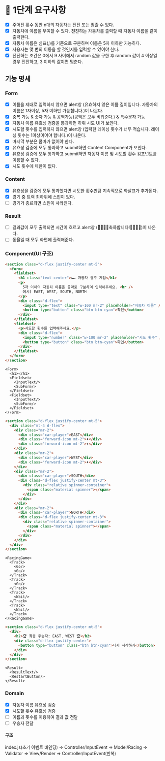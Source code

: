 # 🎯 1단계 요구사항

- [x] 주어진 횟수 동안 n대의 자동차는 전진 또는 멈출 수 있다.
- [x] 자동차에 이름을 부여할 수 있다. 전진하는 자동차를 출력할 때 자동차 이름을 같이 출력한다.
- [x] 자동차 이름은 쉼표(,)를 기준으로 구분하며 이름은 5자 이하만 가능하다.
- [x] 사용자는 몇 번의 이동을 할 것인지를 입력할 수 있어야 한다.
- [x] 전진하는 조건은 0에서 9 사이에서 random 값을 구한 후 random 값이 4 이상일 경우 전진하고, 3 이하의 값이면 멈춘다.

## 기능 명세

### Form

- [x] 이름을 제대로 입력하지 않으면 alert창 (유효하지 않은 이름 길이입니다. 자동차의 이름은 1자이상, 5자 이하만 가능합니다.)이 나온다.
- [x] 중복 가능 & 숫자 가능 & 공백가능(공백은 모두 비워준다.) & 특수문자 가능
- [x] 자동차 이름 유효성 검증을 통과하면 하위 시도 UI가 보인다.
- [x] 시도할 횟수를 입력하지 않으면 alert창 (입력한 레이싱 횟수가 너무 적습니다. 레이싱 횟수는 1이상이어야 합니다.)이 나온다.
- [x] 마지막 부분은 콤마가 없어야 한다.
- [x] 유효성 검증에 모두 통과하고 submit하면 Content Component가 보인다.
- [x] 유효성 검증에 모두 통과하고 submit하면 자동차 이름 및 시도할 횟수 컴포넌트를 이용할 수 없다.
- [x] 시도 횟수에 제한이 없다.

### Content

- [x] 유효성을 검증에 모두 통과했다면 시도한 횟수만큼 지속적으로 화살표가 추가된다.
- [x] 경기 중 트랙 최하위에 스핀이 있다.
- [ ] 경기가 종료되면 스핀이 사라진다.

### Result

- [ ] 결과값이 모두 출력되면 시간이 흐르고 alert창 (🎇🎇🎇🎇축하합니다!🎇🎇🎇🎇)이 나온다.
- [ ] 동율일 때 모두 화면에 출력해준다.

### Component(UI 구조)

```HTML
<section class="d-flex justify-center mt-5">
  <form>
    <fieldset>
      <h1 class="text-center">🏎️ 자동차 경주 게임</h1>
      <p>
        5자 이하의 자동차 이름을 콤마로 구분하여 입력해주세요. <br />
        예시) EAST, WEST, SOUTH, NORTH
      </p>
      <div class="d-flex">
        <input type="text" class="w-100 mr-2" placeholder="자동차 이름" />
        <button type="button" class="btn btn-cyan">확인</button>
      </div>
    </fieldset>
    <fieldset>
      <p>시도할 횟수를 입력해주세요.</p>
      <div class="d-flex">
        <input type="number" class="w-100 mr-2" placeholder="시도 횟수" />
        <button type="button" class="btn btn-cyan">확인</button>
      </div>
    </fieldset>
  </form>
</section>
```

```JSX
<Form>
  <h1></h1>
  <Fieldset>
    <InputText/>
    <SubForm/>
  </Fieldset>
  <Fieldset>
    <InputText/>
    <SubForm/>
  </Fieldset>
</Form>
```

```HTML
<section class="d-flex justify-center mt-5">
  <div class="mt-4 d-flex">
    <div class="mr-2">
      <div class="car-player">EAST</div>
      <div class="forward-icon mt-2">⬇️️</div>
      <div class="forward-icon mt-2">⬇️️</div>
    </div>
    <div class="mr-2">
      <div class="car-player">WEST</div>
      <div class="forward-icon mt-2">⬇️️</div>
    </div>
    <div class="mr-2">
      <div class="car-player">SOUTH</div>
      <div class="d-flex justify-center mt-3">
        <div class="relative spinner-container">
          <span class="material spinner"></span>
        </div>
      </div>
    </div>
    <div class="mr-2">
      <div class="car-player">NORTH</div>
      <div class="d-flex justify-center mt-3">
        <div class="relative spinner-container">
          <span class="material spinner"></span>
        </div>
      </div>
    </div>
  </div>
</section>
```

```JSX
<RacingGame>
  <Track>
    <Go/>
    <Go/>
  </Track>
  <Track>
    <Go/>
  </Track>
  <Track>
    <Wait/>
  </Track>
  <Track>
    <Wait/>
  </Track>
</RacingGame>
```

```HTML
<section class="d-flex justify-center mt-5">
  <div>
    <h2>🏆 최종 우승자: EAST, WEST 🏆</h2>
    <div class="d-flex justify-center">
      <button type="button" class="btn btn-cyan">다시 시작하기</button>
    </div>
  </div>
</section>
```

```JSX
<Result>
  <ResultText/>
  <RestartButton/>
</Result>
```

### Domain

- [x] 자동차 이름 유효성 검증
- [x] 시도할 횟수 유효성 검증
- [ ] 이름과 횟수를 이용하여 결과 값 전달
- [ ] 우승자 전달

#### 구조

index.js(초기 이벤트 바인딩) => Controller/InputEvent => Model/Racing => Validator => View/Render => Controller/InputEvent(반복)
